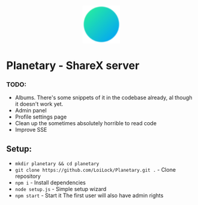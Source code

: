 <p align="center">
  <img width="100" height="100" src="public/tn_logo_128.png">
</p>

# Planetary - ShareX server


### TODO:
- Albums. There's some snippets of it in the codebase already, al though it doesn't work yet.
- Admin panel
- Profile settings page
- Clean up the sometimes absolutely horrible to read code
- Improve SSE


## Setup:
- `mkdir planetary && cd planetary`
- `git clone https://github.com/LoiLock/Planetary.git .` - Clone repository
- `npm i` - Install dependencies
- `node setup.js` - Simple setup wizard
- `npm start` - Start it
The first user will also have admin rights
